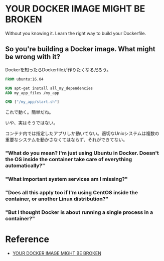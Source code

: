 # YOUR DOCKER IMAGE MIGHT BE BROKEN
Without you knowing it.
Learn the right way to build your Dockerfile.

## So you're building a Docker image. What might be wrong with it?
Dockerを知ったらDockerfileが作りたくなるだろう。

```dockerfile
FROM ubuntu:16.04

RUN apt-get install all_my_dependencies
ADD my_app_files /my_app

CMD ["/my_app/start.sh"]
```

これで動く。簡単だね。

いや、実はそうではない。

コンテナ内では指定したアプリしか動いてない。適切なUnixシステムは複数の重要なシステムを動かさなくてはならず、それができてない。

### "What do you mean? I'm just using Ubuntu in Docker. Doesn't the OS inside the container take care of everything automatically?"

### "What important system services am I missing?"

### "Does all this apply too if I'm using CentOS inside the container, or another Linux distribution?"

### "But I thought Docker is about running a single process in a container?"

# Reference
- [YOUR DOCKER IMAGE MIGHT BE BROKEN](https://phusion.github.io/baseimage-docker/)

